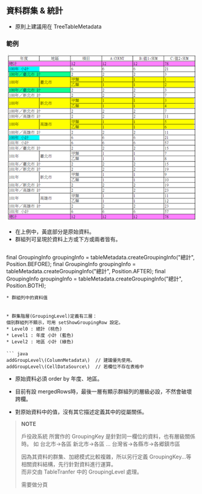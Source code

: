 ## 資料群集 & 統計

* 原則上建議用在 TreeTableMetadata

### 範例

![](/assets/ch06/table-grouping-sample1.png)

* 在上例中，黃底部分是原始資料。
* 群組列可呈現於資料上方或下方或兩者皆有。  
  ``` java
final GroupingInfo groupingInfo = tableMetadata.createGroupingInfo("總計", Position.BEFORE);
final GroupingInfo groupingInfo = tableMetadata.createGroupingInfo("總計", Position.AFTER);
final GroupingInfo groupingInfo = tableMetadata.createGroupingInfo("總計", Position.BOTH);
  ``` 
  * 群組列中的資料值
  
  
* 群集階層(GroupingLevel)定義有三層：
  個別群組列不顯示，可用 setShowGroupingRow 設定。
  * Level0 : 總計 (桃色)
  * Level1 : 年度 小計 (藍色)
  * Level2 : 地區 小計 (綠色)
  
  ``` java
  addGroupLevel\(ColumnMetadata\)  // 建議優先使用。
  addGroupLevel\(CellDataSource\)  // 若欄位不存在表格中
  ```
  
* 原始資料必須 order by 年度、地區。

* 目前有設 mergedRows時，最後一層有顯示群組列的層級必設，不然會破壞跨欄。

* 對原始資料中的值，沒有其它描述定義其中的從屬關係。

> **NOTE**
>
> 戶役政系統 所實作的 GroupingKey 是針對同一欄位的資料，也有層級關係時。
> 如 台北市->各區
>    新北市->各區
>    ...
>    台灣省->各縣市->各郷鎮市區
>
> 因為其資料的群集、加總模式比較複雜，所以另行定義 GroupingKey...等相關資料結構，先行針對資料進行運算。             
> 而非交由 TableTranfer 中的 GroupingLevel 處理。
>
> 需要做分頁 